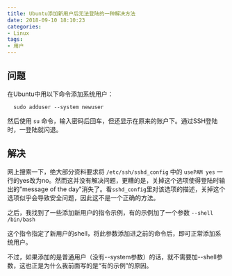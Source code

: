 ```yaml
---
title: Ubuntu添加新用户后无法登陆的一种解决方法
date: 2018-09-10 18:10:23
categories:
- Linux
tags:
- 用户
---
```

## 问题

在Ubuntu中用以下命令添加系统用户：

      sudo adduser --system newuser

然后使用 `su` 命令，输入密码后回车，但还显示在原来的账户下。通过SSH登陆时，一登陆就闪退。

<!--more-->

## 解决

网上搜索一下，绝大部分资料要求将 `/etc/ssh/sshd_config` 中的 `usePAM yes` 一行的yes改为no。然而这并没有解决问题，更糟的是，关掉这个选项使得登陆时输出的"message of the day"消失了。看`sshd_config`里对该选项的描述，关掉这个选项似乎会导致安全问题，因此这不是一个正确的方法。

之后，我找到了一些添加新用户的指令示例，有的示例加了一个参数 `--shell /bin/bash`

这个指令指定了新用户的shell，将此参数添加进之前的命令后，即可正常添加系统用户。

不过，如果添加的是普通用户（没有--system参数）的话，就不需要加--shell参数，这也正是为什么我前面写的是“有的示例”的原因。